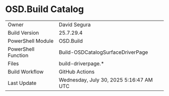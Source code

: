 ﻿# OSD.Build Catalog

| | |
|-|-|
| Owner | David Segura |
| Build Version | 25.7.29.4 |
| PowerShell Module | OSD.Build |
| PowerShell Function | Build-OSDCatalogSurfaceDriverPage |
| Files | build-driverpage.* |
| Build Workflow | GitHub Actions |
| Last Update | Wednesday, July 30, 2025 5:16:47 AM UTC |
